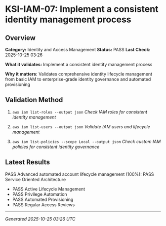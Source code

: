 # KSI-IAM-07: Implement a consistent identity management process

## Overview

**Category:** Identity and Access Management
**Status:** PASS
**Last Check:** 2025-10-25 03:26

**What it validates:** Implement a consistent identity management process

**Why it matters:** Validates comprehensive identity lifecycle management from basic IAM to enterprise-grade identity governance and automated provisioning

## Validation Method

1. `aws iam list-roles --output json`
   *Check IAM roles for consistent identity management*

2. `aws iam list-users --output json`
   *Validate IAM users and lifecycle management*

3. `aws iam list-policies --scope Local --output json`
   *Check custom IAM policies for consistent identity governance*

## Latest Results

PASS Advanced automated account lifecycle management (100%): PASS Service Oriented Architecture
- PASS Active Lifecycle Management
- PASS Privilege Automation
- PASS Automated Provisioning
- PASS Regular Access Reviews

---
*Generated 2025-10-25 03:26 UTC*